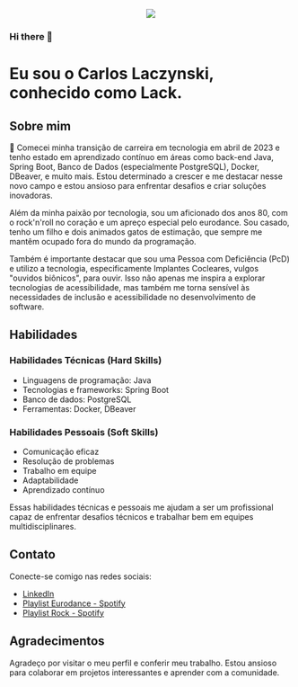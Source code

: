 <p align="center"> 
<img src = "https://user-images.githubusercontent.com/133882447/244464521-acc40a02-36f5-4c32-8b19-fd0ea4e8d4a4.png"></p>

### Hi there 👋

# Eu sou o Carlos Laczynski, conhecido como Lack.

## Sobre mim

🚀 Comecei minha transição de carreira em tecnologia em abril de 2023 e tenho estado em aprendizado contínuo em áreas como back-end Java, Spring Boot, Banco de Dados (especialmente PostgreSQL), Docker, DBeaver, e muito mais. Estou determinado a crescer e me destacar nesse novo campo e estou ansioso para enfrentar desafios e criar soluções inovadoras.

Além da minha paixão por tecnologia, sou um aficionado dos anos 80, com o rock'n'roll no coração e um apreço especial pelo eurodance. Sou casado, tenho um filho e dois animados gatos de estimação, que sempre me mantêm ocupado fora do mundo da programação.

Também é importante destacar que sou uma Pessoa com Deficiência (PcD) e utilizo a tecnologia, especificamente Implantes Cocleares, vulgos "ouvidos biônicos", para ouvir. Isso não apenas me inspira a explorar tecnologias de acessibilidade, mas também me torna sensível às necessidades de inclusão e acessibilidade no desenvolvimento de software.

## Habilidades

### Habilidades Técnicas (Hard Skills)
- Linguagens de programação: Java
- Tecnologias e frameworks: Spring Boot
- Banco de dados: PostgreSQL
- Ferramentas: Docker, DBeaver

### Habilidades Pessoais (Soft Skills)
- Comunicação eficaz
- Resolução de problemas
- Trabalho em equipe
- Adaptabilidade
- Aprendizado contínuo

Essas habilidades técnicas e pessoais me ajudam a ser um profissional capaz de enfrentar desafios técnicos e trabalhar bem em equipes multidisciplinares.

## Contato

Conecte-se comigo nas redes sociais:

- [LinkedIn](https://www.linkedin.com/in/calj82)
- [Playlist Eurodance - Spotify](https://open.spotify.com/playlist/52YcwQIRrDUZ9atOcOqjFu)
- [Playlist Rock - Spotify](https://open.spotify.com/playlist/37i9dQZF1DXcmaoFmN75bi)

## Agradecimentos

Agradeço por visitar o meu perfil e conferir meu trabalho. Estou ansioso para colaborar em projetos interessantes e aprender com a comunidade.

